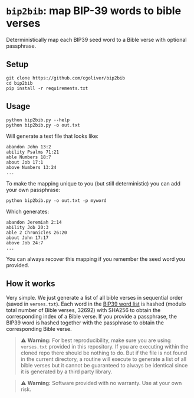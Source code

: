 # `bip2bib`: map BIP-39 words to bible verses

Deterministically map each BIP39 seed word to a Bible verse with optional passphrase.

## Setup

```
git clone https://github.com/cgoliver/bip2bib
cd bip2bib
pip install -r requirements.txt
```

## Usage

```
python bip2bib.py --help
python bip2bib.py -o out.txt
```

Will generate a text file that looks like:

```
abandon John 13:2
ability Psalms 71:21
able Numbers 18:7
about Job 17:1
above Numbers 13:24
...
```

To make the mapping unique to you (but still deterministic) you can add your own passphrase:

```
python bip2bib.py -o out.txt -p myword
```

Which generates:


```
abandon Jeremiah 2:14
ability Job 20:3
able 2 Chronicles 26:20
about John 17:17
above Job 24:7
...
```

You can always recover this mapping if you remember the seed word you provided.

## How it works

Very simple. We just generate a list of all bible verses in sequential order (saved in `verses.txt`). Each word in the [BIP39 word list](https://github.com/bitcoin/bips/blob/master/bip-0039/english.txt) is hashed (modulo total number of Bible verses, 32692) with SHA256 to obtain the corresponding index of a Bible verse. If you provide a passphrase, the BIP39 word is hashed together with the passphrase to obtain the corresponding Bible verse.

> ⚠️ **Warning:** For best reproducibility, make sure you are using `verses.txt` provided in this repository. If you are executing within the cloned repo there should be nothing to do. But if the file is not found in the current directory, a routine will execute to generate a list of all bible verses but it cannot be guaranteed to always be identical since it is generated by a third party library.

> ⚠️ **Warning:** Software provided with no warranty. Use at your own risk.
